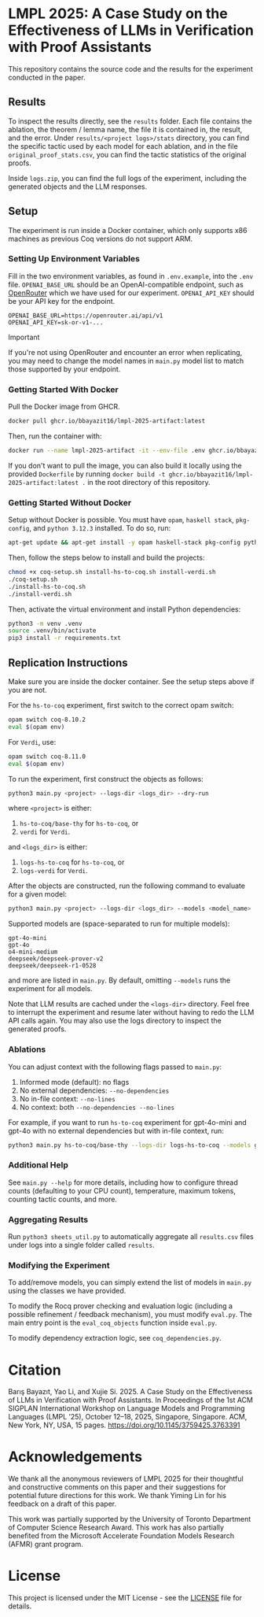 # LMPL 2025: A Case Study on the Effectiveness of LLMs in Verification with Proof Assistants

This repository contains the source code and the results for the experiment conducted in the paper.

## Results

To inspect the results directly, see the `results` folder. Each file contains the ablation, the theorem / lemma name, the file it is contained in, the result, and the error. Under `results/<project logs>/stats` directory, you can find the specific tactic used by each model for each ablation, and in the file `original_proof_stats.csv`, you can find the tactic statistics of the original proofs.

Inside `logs.zip`, you can find the full logs of the experiment, including the generated objects and the LLM responses.

## Setup

The experiment is run inside a Docker container, which only supports x86 machines as previous Coq versions do not support ARM.

### Setting Up Environment Variables

Fill in the two environment variables, as found in `.env.example`, into the `.env` file. `OPENAI_BASE_URL` should be an OpenAI-compatible endpoint, such as [OpenRouter](https://openrouter.ai/) which we have used for our experiment. `OPENAI_API_KEY` should be your API key for the endpoint.
```
OPENAI_BASE_URL=https://openrouter.ai/api/v1
OPENAI_API_KEY=sk-or-v1-...
```

> [!IMPORTANT]  
> If you're not using OpenRouter and encounter an error when replicating, you may need to change the model names in `main.py` model list to match those supported by your endpoint.

### Getting Started With Docker

Pull the Docker image from GHCR. 

```bash
docker pull ghcr.io/bbayazit16/lmpl-2025-artifact:latest
```

Then, run the container with:
```bash
docker run --name lmpl-2025-artifact -it --env-file .env ghcr.io/bbayazit16/lmpl-2025-artifact:latest
```

If you don't want to pull the image, you can also build it locally using the provided `Dockerfile` by running `docker build -t ghcr.io/bbayazit16/lmpl-2025-artifact:latest .` in the root directory of this repository.

### Getting Started Without Docker

Setup without Docker is possible. You must have `opam`, `haskell stack`, `pkg-config`, and `python 3.12.3` installed. To do so, run:
```bash
apt-get update && apt-get install -y opam haskell-stack pkg-config python3.12 python3-pip
```

Then, follow the steps below to install and build the projects:

```bash
chmod +x coq-setup.sh install-hs-to-coq.sh install-verdi.sh
./coq-setup.sh
./install-hs-to-coq.sh
./install-verdi.sh
```

Then, activate the virtual environment and install Python dependencies:
```bash
python3 -m venv .venv
source .venv/bin/activate
pip3 install -r requirements.txt
```

## Replication Instructions

Make sure you are inside the docker container. See the setup steps above if you are not.

For the `hs-to-coq` experiment, first switch to the correct opam switch:
```bash
opam switch coq-8.10.2
eval $(opam env)
```

For `Verdi`, use:
```bash
opam switch coq-8.11.0
eval $(opam env)
```

To run the experiment, first construct the objects as follows:
```bash
python3 main.py <project> --logs-dir <logs_dir> --dry-run
```
where `<project>` is either:
1) `hs-to-coq/base-thy` for `hs-to-coq`, or
2) `verdi` for `Verdi`.

and `<logs_dir>` is either:
1) `logs-hs-to-coq` for `hs-to-coq`, or
2) `logs-verdi` for `Verdi`.

After the objects are constructed, run the following command to evaluate for a given model:
```bash
python3 main.py <project> --logs-dir <logs_dir> --models <model_name>
```

Supported models are (space-separated to run for multiple models):
```
gpt-4o-mini
gpt-4o
o4-mini-medium
deepseek/deepseek-prover-v2
deepseek/deepseek-r1-0528
```

and more are listed in `main.py`. By default, omitting `--models` runs the experiment for all models.

Note that LLM results are cached under the `<logs-dir>` directory. Feel free to interrupt the experiment and resume later without having to redo the LLM API calls again. You may also use the logs directory to inspect the generated proofs.

### Ablations

You can adjust context with the following flags passed to `main.py`:
1. Informed mode (default): no flags
2. No external dependencies: `--no-dependencies`
3. No in-file context: `--no-lines`
4. No context: both `--no-dependencies --no-lines`

For example, if you want to run `hs-to-coq` experiment for gpt-4o-mini and gpt-4o with no external dependencies but with in-file context, run:
```bash
python3 main.py hs-to-coq/base-thy --logs-dir logs-hs-to-coq --models gpt-4o-mini gpt-4o --no-dependencies
```

### Additional Help
See `main.py --help` for more details, including how to configure thread counts (defaulting to your CPU count), temperature, maximum tokens, counting tactic counts, and more.

### Aggregating Results

Run `python3 sheets_util.py` to automatically aggregate all `results.csv` files under logs into a single folder called `results`.

### Modifying the Experiment

To add/remove models, you can simply extend the list of models in `main.py` using the classes we have provided.

To modify the Rocq prover checking and evaluation logic (including a possible refinement / feedback  mechanism), you must modify `eval.py`. The main entry point is the `eval_coq_objects` function inside `eval.py`.

To modify dependency extraction logic, see `coq_dependencies.py`.

# Citation

Barış Bayazıt, Yao Li, and Xujie Si. 2025. A Case Study on the Effectiveness of LLMs in Verification with Proof Assistants. In Proceedings of the 1st ACM SIGPLAN International Workshop on Language Models and Programming Languages (LMPL ’25), October 12–18, 2025, Singapore, Singapore. ACM, New York, NY, USA, 15 pages. https://doi.org/10.1145/3759425.3763391

# Acknowledgements

We thank all the anonymous reviewers of LMPL 2025 for their thoughtful and constructive comments on this paper and their suggestions for potential future directions for this work. We thank Yiming Lin for his feedback on a draft of this paper.

This work was partially supported by the University of Toronto Department of Computer Science Research Award. This work has also partially benefited from the Microsoft Accelerate Foundation Models Research (AFMR) grant program.

# License

This project is licensed under the MIT License - see the [LICENSE](LICENSE) file for details.
